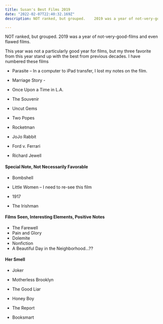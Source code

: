 ```yaml
---
title: Susan's Best Films 2019
date: "2022-02-07T22:40:32.169Z"
description: NOT ranked, but grouped.    2019 was a year of not-very-good-films and even flawed films.   

---
```


NOT ranked, but grouped.    2019 was a year of not-very-good-films and even flawed films.   

This year was not a particularly good year for films, but my three favorite from this year stand up with the best from previous decades.   I have numbered these films

- Parasite – In a computer to iPad transfer, I lost my notes on the film.    

- Marriage Story - 

- Once Upon a Time in L.A.  

- The Souvenir

- Uncut Gems

- Two Popes

- Rocketman

- JoJo Rabbit

- Ford v. Ferrari

- Richard Jewell


#### Special Note, Not Necessarily Favorable

- Bombshell

- Little Women – I need to re-see this film
 
- 1917 
 
- The Irishman

#### Films Seen, Interesting Elements, Positive Notes

- The Farewell
- Pain and Glory
- Dolemite
- Nonfiction
- A Beautiful Day in the Neighborhood…??

#### Her Smell

- Joker 

- Motherless Brooklyn

- The Good Liar

- Honey Boy

- The Report

- Booksmart 
 
